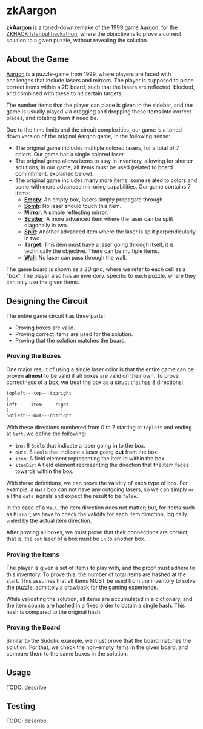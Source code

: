 # zkAargon

**zkAargon** is a toned-down remake of the 1999 game [Aargon](https://www.mobygames.com/game/3980/aargon/), for the [ZKHACK Istanbul hackathon](https://zkistanbul.com), where the objective is to prove a correct solution to a given puzzle, without revealing the solution.

## About the Game

[Aargon](https://www.mobygames.com/game/3980/aargon/) is a puzzle-game from 1999, where players are faced with challenges that include lasers and mirrors. The player is supposed to place correct items within a 2D board, such that the lasers are reflected, blocked, and combined with these to hit certain targets.

The number items that the player can place is given in the sidebar, and the game is usually played via dragging and dropping these items into correct places, and rotating them if need be.

Due to the time limits and the circuit complexities, our game is a toned-down version of the original Aargon game, in the following sense:

- The original game includes multiple colored lasers, for a total of 7 colors. Our game has a single colored laser.
- The original game allows items to stay in inventory, allowing for shorter solutions; in our game, all items must be used (related to board commitment, explained below).
- The original game includes many more items, some related to colors and some with more advanced mirroring capabilities. Our game contains 7 items:
  - **[Empty](./contracts/src/boxes/Empty.ts)**: An empty box, lasers simply propagate through.
  - **[Bomb](./contracts/src/boxes/Bomb.ts)**: No laser should touch this item.
  - **[Mirror](./contracts/src/boxes/Mirror.ts)**: A simple reflecting mirror.
  - **[Scatter](./contracts/src/boxes/Scatter.ts)**: A more advanced item where the laser can be split diagonally in two.
  - **[Split](./contracts/src/boxes/Split.ts)**: Another advanced item where the laser is split perpendicularly in two.
  - **[Target](./contracts/src/boxes/Target.ts)**: This item must have a laser going through itself, it is technically the objective. There can be multiple items.
  - **[Wall](./contracts/src/boxes/Wall.ts)**: No laser can pass through the wall.

The game board is shown as a 2D grid, where we refer to each cell as a "box". The player also has an inventory. specific to each puzzle, where they can only use the given items.

## Designing the Circuit

The entire game circuit has three parts:

- Proving boxes are valid.
- Proving correct items are used for the solution.
- Proving that the solution matches the board.

### Proving the Boxes

One major result of using a single laser color is that the entire game can be proven **almost** to be valid if all boxes are valid on their own. To prove correctness of a box, we treat the box as a struct that has 8 directions:

```c
topleft---top---topright
|                   |
left     item     right
|                   |
botleft---bot---botright
```

With these directions numbered from 0 to 7 starting at `topleft` and ending at `left`, we define the following:

- `ins`: 8 `Bool`s that indicate a laser going **in** to the box.
- `outs`: 8 `Bool`s that indicate a laser going **out** from the box.
- `item`: A field element representing the item id within the box.
- `itemDir`: A field element representing the direction that the item faces towards within the box.

With these definitions, we can prove the validity of each type of box. For example, a `Wall` box can not have any outgoing lasers, so we can simply `or` all the `outs` signals and expect the result to be `false`.

In the case of a `Wall`, the item direction does not matter; but, for items such as `Mirror`, we have to check the validity for each item direction, logically `and`ed by the actual item direction.

After proving all boxes, we must prove that their connections are correct; that is, the `out` laser of a box must be `in` to another box.

### Proving the Items

The player is given a set of items to play with, and the proof must adhere to this inventory. To prove this, the number of total items are hashed at the start. This assumes that all items MUST be used from the inventory to solve the puzzle, admittely a drawback for the gaming experience.

While validating the solution, all items are accumulated in a dictionary, and the item counts are hashed in a fixed order to obtain a single hash. This hash is compared to the original hash.

### Proving the Board

Similar to the Sudoku example, we must prove that the board matches the solution. For that, we check the non-empty items in the given board, and compare them to the same boxes in the solution.

## Usage

TODO: describe

## Testing

TODO: describe
